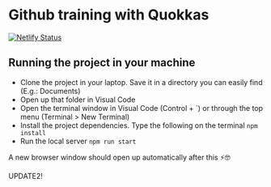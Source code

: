 # Github training with Quokkas

[![Netlify Status](https://api.netlify.com/api/v1/badges/03f42ba2-fb71-4efa-9986-ebae9f5d1f17/deploy-status)](https://app.netlify.com/sites/quokka/deploys)

## Running the project in your machine
  
- Clone the project in your laptop. Save it in a directory you can easily find (E.g.: Documents)
- Open up that folder in Visual Code
- Open the terminal window in Visual Code (Control + `) or through the top menu (Terminal > New Terminal)
- Install the project dependencies. Type the following on the terminal `npm install`
- Run the local server `npm run start`
  
A new browser window should open up automatically after this ⚡️🤓

UPDATE2!
